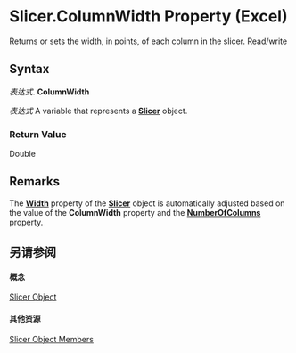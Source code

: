 
# Slicer.ColumnWidth Property (Excel)

Returns or sets the width, in points, of each column in the slicer. Read/write


## Syntax

 _表达式_. **ColumnWidth**

 _表达式_ A variable that represents a **[Slicer](577be0f6-4eda-0093-8899-097f3c900383.md)** object.


### Return Value

Double


## Remarks

The  **[Width](75292953-ccd6-8550-f7ec-38df79ad1db1.md)** property of the **[Slicer](577be0f6-4eda-0093-8899-097f3c900383.md)** object is automatically adjusted based on the value of the **ColumnWidth** property and the **[NumberOfColumns](9d4d1d8c-723d-3e90-96ae-a0faa1980077.md)** property.


## 另请参阅


#### 概念


[Slicer Object](577be0f6-4eda-0093-8899-097f3c900383.md)
#### 其他资源


[Slicer Object Members](http://msdn.microsoft.com/library/09f1983a-5f7a-1707-c979-c5c27143ad73%28Office.15%29.aspx)